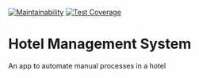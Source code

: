 [![Maintainability](https://api.codeclimate.com/v1/badges/3eb5e99b96fd07f66741/maintainability)](https://codeclimate.com/github/xcixor/hms/maintainability)
[![Test Coverage](https://api.codeclimate.com/v1/badges/3eb5e99b96fd07f66741/test_coverage)](https://codeclimate.com/github/xcixor/hms/test_coverage)
# Hotel Management System
An app to automate manual processes in a hotel